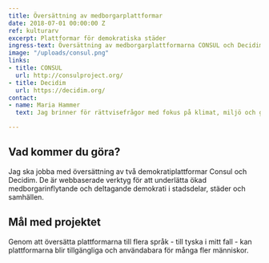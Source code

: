 ```yaml
---
title: Översättning av medborgarplattformar
date: 2018-07-01 00:00:00 Z
ref: kulturarv
excerpt: Plattformar för demokratiska städer
ingress-text: Översättning av medborgarplattformarna CONSUL och Decidim.
image: "/uploads/consul.png"
links:
- title: CONSUL
  url: http://consulproject.org/
- title: Decidim
  url: https://decidim.org/
contact:
- name: Maria Hammer
  text: Jag brinner för rättvisefrågor med fokus på klimat, miljö och genusfrågor. Jag gillar lära mig nya språk och jobbar en del med översättning i olika sammanhang. Utöver detta projekt, så pluggar jag globala studier och är aktiv i gräsrotskampanjen Fossilgasfällan som är baserad i Göteborg.

---
```


## Vad kommer du göra?
Jag ska jobba med översättning av två demokratiplattformar Consul och Decidim. De är webbaserade verktyg för att underlätta ökad medborgarinflytande och deltagande demokrati i stadsdelar, städer och samhällen.

## Mål med projektet
Genom att översätta plattformarna till flera språk - till tyska i mitt fall - kan plattformarna blir tillgängliga och användabara för många fler människor.

